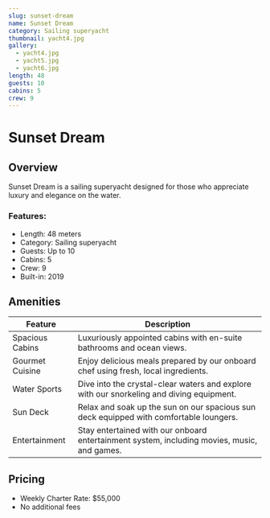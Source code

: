 ```yaml
---
slug: sunset-dream
name: Sunset Dream
category: Sailing superyacht
thumbnail: yacht4.jpg
gallery:
  - yacht4.jpg
  - yacht5.jpg
  - yacht6.jpg
length: 48
guests: 10
cabins: 5
crew: 9
---
```


# Sunset Dream

## Overview

Sunset Dream is a sailing superyacht designed for those who appreciate luxury and elegance on the water.

### Features:

* Length: 48 meters
* Category: Sailing superyacht
* Guests: Up to 10
* Cabins: 5
* Crew: 9
* Built-in: 2019

## Amenities

| Feature         | Description                                                                                 |
| --------------- | ------------------------------------------------------------------------------------------- |
| Spacious Cabins | Luxuriously appointed cabins with en-suite bathrooms and ocean views.                       |
| Gourmet Cuisine | Enjoy delicious meals prepared by our onboard chef using fresh, local ingredients.          |
| Water Sports    | Dive into the crystal-clear waters and explore with our snorkeling and diving equipment.    |
| Sun Deck        | Relax and soak up the sun on our spacious sun deck equipped with comfortable loungers.      |
| Entertainment   | Stay entertained with our onboard entertainment system, including movies, music, and games. |

## Pricing

* Weekly Charter Rate: $55,000
* No additional fees
